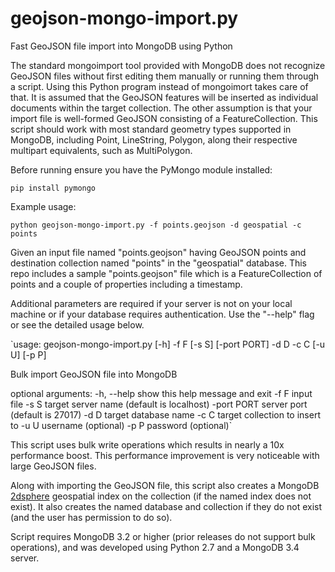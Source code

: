 # geojson-mongo-import.py
Fast GeoJSON file import into MongoDB using Python

The standard mongoimport tool provided with MongoDB does not recognize GeoJSON files without first editing them manually or running them through a script.  Using this Python program instead of mongoimort takes care of that.  It is assumed that the GeoJSON features will be inserted as individual documents within the target collection.  The other assumption is that your import file is well-formed GeoJSON consisting of a FeatureCollection. This script should work with most standard geometry types supported in MongoDB, including Point, LineString, Polygon, along their respective multipart equivalents, such as MultiPolygon.   

Before running ensure you have the PyMongo module installed:

`pip install pymongo`

Example usage:

`python geojson-mongo-import.py -f points.geojson -d geospatial -c points`

Given an input file named "points.geojson" having GeoJSON points and destination collection named "points" in the "geospatial" database.  This repo includes a sample "points.geojson" file which is a FeatureCollection of points and a couple of properties including a timestamp.

Additional parameters are required if your server is not on your local machine or if your database requires authentication.  Use the "--help" flag or see the detailed usage below.

`usage: geojson-mongo-import.py [-h] -f F [-s S] [-port PORT] -d D -c C [-u U]
                               [-p P]

Bulk import GeoJSON file into MongoDB

optional arguments:
  -h, --help  show this help message and exit
  -f F        input file
  -s S        target server name (default is localhost)
  -port PORT  server port (default is 27017)
  -d D        target database name
  -c C        target collection to insert to
  -u U        username (optional)
  -p P        password (optional)`

This script uses bulk write operations which results in nearly a 10x performance boost.  This performance improvement is very noticeable with large GeoJSON files.

Along with importing the GeoJSON file, this script also creates a MongoDB [2dsphere](https://docs.mongodb.com/manual/core/2dsphere/) geospatial index on the collection (if the named index does not exist).  It also creates the named database and collection if they do not exist (and the user has permission to do so).

Script requires MongoDB 3.2 or higher (prior releases do not support bulk operations), and was developed using Python 2.7 and a MongoDB 3.4 server.




